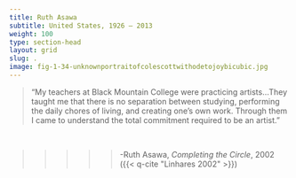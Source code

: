 ```yaml
---
title: Ruth Asawa
subtitle: United States, 1926 – 2013
weight: 100
type: section-head
layout: grid
slug: .
image: fig-1-34-unknownportraitofcolescottwithodetojoybicubic.jpg
---
```

>“My teachers at Black Mountain College were practicing artists…They taught me that there is no separation between studying, performing the daily chores of living, and creating one’s own work. Through them I came to understand the total commitment required to be an artist.”
<br>

>>>>> -Ruth Asawa, *Completing the Circle*, 2002 ({{< q-cite "Linhares 2002" >}})
